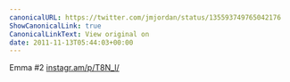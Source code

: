 ```yaml
---
canonicalURL: https://twitter.com/jmjordan/status/135593749765042176
ShowCanonicalLink: true
CanonicalLinkText: View original on
date: 2011-11-13T05:44:03+00:00
---
```

Emma #2 [instagr.am/p/T8N_l/](http://instagr.am/p/T8N_l/)